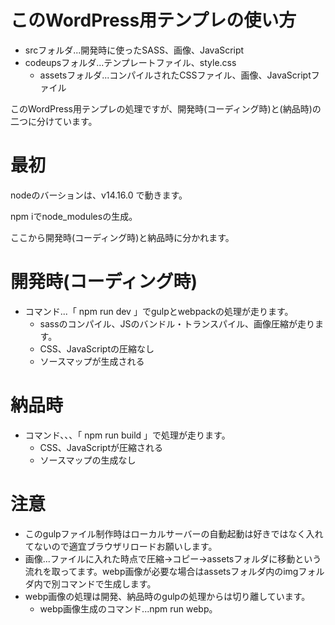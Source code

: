 # このWordPress用テンプレの使い方

- srcフォルダ...開発時に使ったSASS、画像、JavaScript
- codeupsフォルダ...テンプレートファイル、style.css
  - assetsフォルダ...コンパイルされたCSSファイル、画像、JavaScriptファイル

このWordPress用テンプレの処理ですが、開発時(コーディング時)と(納品時)の二つに分けています。

# 最初
nodeのバーションは、v14.16.0 で動きます。

npm iでnode_modulesの生成。

ここから開発時(コーディング時)と納品時に分かれます。

# 開発時(コーディング時)
  - コマンド...「 npm run dev 」でgulpとwebpackの処理が走ります。
    - sassのコンパイル、JSのバンドル・トランスパイル、画像圧縮が走ります。
    - CSS、JavaScriptの圧縮なし
    - ソースマップが生成される

# 納品時
  - コマンド、、、「 npm run build 」で処理が走ります。
    - CSS、JavaScriptが圧縮される
    - ソースマップの生成なし

# 注意
  - このgulpファイル制作時はローカルサーバーの自動起動は好きではなく入れてないので適宜ブラウザリロードお願いします。
  - 画像...ファイルに入れた時点で圧縮→コピー→assetsフォルダに移動という流れを取ってます。webp画像が必要な場合はassetsフォルダ内のimgフォルダ内で別コマンドで生成します。
  - webp画像の処理は開発、納品時のgulpの処理からは切り離しています。
    - webp画像生成のコマンド...npm run webp。
